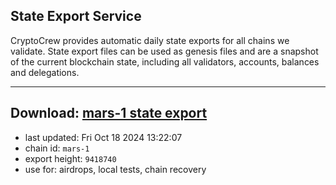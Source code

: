 ## State Export Service
CryptoCrew provides automatic daily state exports for all chains we validate. State export files can be used as genesis files and are a snapshot of the current blockchain state, including all validators, accounts, balances and delegations.

---
**Download: [mars-1 state export](https://dl-eu2.ccvalidators.com/SERVICE/mars/mars-1_export_9418740.json)**
---

- last updated: Fri Oct 18 2024 13:22:07
- chain id: `mars-1`
- export height: `9418740`
- use for: airdrops, local tests, chain recovery
